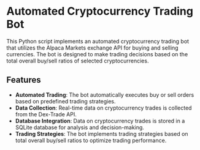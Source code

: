 # Automated Cryptocurrency Trading Bot

This Python script implements an automated cryptocurrency trading bot that utilizes the Alpaca Markets exchange API for buying and selling currencies. The bot is designed to make trading decisions based on the total overall buy/sell ratios of selected cryptocurrencies.

## Features

- **Automated Trading**: The bot automatically executes buy or sell orders based on predefined trading strategies.
- **Data Collection**: Real-time data on cryptocurrency trades is collected from the Dex-Trade API.
- **Database Integration**: Data on cryptocurrency trades is stored in a SQLite database for analysis and decision-making.
- **Trading Strategies**: The bot implements trading strategies based on total overall buy/sell ratios to optimize trading performance.



